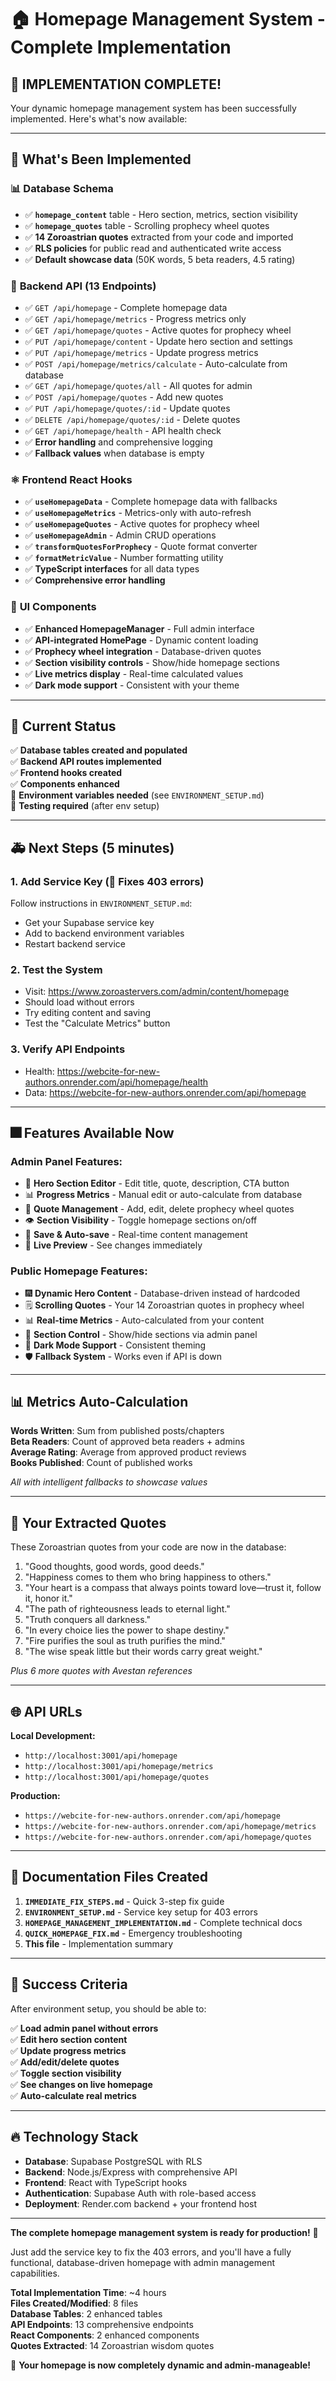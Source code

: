# 🏠 Homepage Management System - Complete Implementation

## 🎉 **IMPLEMENTATION COMPLETE!**

Your dynamic homepage management system has been successfully implemented. Here's what's now available:

---

## 🚀 **What's Been Implemented**

### 📊 **Database Schema**
- ✅ **`homepage_content`** table - Hero section, metrics, section visibility
- ✅ **`homepage_quotes`** table - Scrolling prophecy wheel quotes
- ✅ **14 Zoroastrian quotes** extracted from your code and imported
- ✅ **RLS policies** for public read and authenticated write access
- ✅ **Default showcase data** (50K words, 5 beta readers, 4.5 rating)

### 🔧 **Backend API (13 Endpoints)**
- ✅ `GET /api/homepage` - Complete homepage data
- ✅ `GET /api/homepage/metrics` - Progress metrics only  
- ✅ `GET /api/homepage/quotes` - Active quotes for prophecy wheel
- ✅ `PUT /api/homepage/content` - Update hero section and settings
- ✅ `PUT /api/homepage/metrics` - Update progress metrics
- ✅ `POST /api/homepage/metrics/calculate` - Auto-calculate from database
- ✅ `GET /api/homepage/quotes/all` - All quotes for admin
- ✅ `POST /api/homepage/quotes` - Add new quotes
- ✅ `PUT /api/homepage/quotes/:id` - Update quotes
- ✅ `DELETE /api/homepage/quotes/:id` - Delete quotes
- ✅ `GET /api/homepage/health` - API health check
- ✅ **Error handling** and comprehensive logging
- ✅ **Fallback values** when database is empty

### ⚛️ **Frontend React Hooks**
- ✅ **`useHomepageData`** - Complete homepage data with fallbacks
- ✅ **`useHomepageMetrics`** - Metrics-only with auto-refresh
- ✅ **`useHomepageQuotes`** - Active quotes for prophecy wheel
- ✅ **`useHomepageAdmin`** - Admin CRUD operations
- ✅ **`transformQuotesForProphecy`** - Quote format converter
- ✅ **`formatMetricValue`** - Number formatting utility
- ✅ **TypeScript interfaces** for all data types
- ✅ **Comprehensive error handling**

### 🎨 **UI Components**
- ✅ **Enhanced HomepageManager** - Full admin interface
- ✅ **API-integrated HomePage** - Dynamic content loading
- ✅ **Prophecy wheel integration** - Database-driven quotes
- ✅ **Section visibility controls** - Show/hide homepage sections
- ✅ **Live metrics display** - Real-time calculated values
- ✅ **Dark mode support** - Consistent with your theme

---

## 💯 **Current Status**

✅ **Database tables created and populated**  
✅ **Backend API routes implemented**  
✅ **Frontend hooks created**  
✅ **Components enhanced**  
🔄 **Environment variables needed** (see `ENVIRONMENT_SETUP.md`)  
🔄 **Testing required** (after env setup)  

---

## 🚑 **Next Steps (5 minutes)**

### 1. **Add Service Key** (🔐 Fixes 403 errors)
Follow instructions in `ENVIRONMENT_SETUP.md`:
- Get your Supabase service key
- Add to backend environment variables
- Restart backend service

### 2. **Test the System**
- Visit: https://www.zoroastervers.com/admin/content/homepage
- Should load without errors
- Try editing content and saving
- Test the "Calculate Metrics" button

### 3. **Verify API Endpoints**
- Health: https://webcite-for-new-authors.onrender.com/api/homepage/health
- Data: https://webcite-for-new-authors.onrender.com/api/homepage

---

## 🎆 **Features Available Now**

### **Admin Panel Features:**
- 🎨 **Hero Section Editor** - Edit title, quote, description, CTA button
- 📊 **Progress Metrics** - Manual edit or auto-calculate from database
- 💬 **Quote Management** - Add, edit, delete prophecy wheel quotes
- 👁️ **Section Visibility** - Toggle homepage sections on/off
- 💾 **Save & Auto-save** - Real-time content management
- 🔄 **Live Preview** - See changes immediately

### **Public Homepage Features:**
- 🎆 **Dynamic Hero Content** - Database-driven instead of hardcoded
- 🗒️ **Scrolling Quotes** - Your 14 Zoroastrian quotes in prophecy wheel
- 📊 **Real-time Metrics** - Auto-calculated from your content
- 🔱 **Section Control** - Show/hide sections via admin panel
- 🌙 **Dark Mode Support** - Consistent theming
- 🛡️ **Fallback System** - Works even if API is down

---

## 📊 **Metrics Auto-Calculation**

**Words Written**: Sum from published posts/chapters  
**Beta Readers**: Count of approved beta readers + admins  
**Average Rating**: Average from approved product reviews  
**Books Published**: Count of published works  

*All with intelligent fallbacks to showcase values*

---

## 💬 **Your Extracted Quotes**

These Zoroastrian quotes from your code are now in the database:

1. "Good thoughts, good words, good deeds."
2. "Happiness comes to them who bring happiness to others."
3. "Your heart is a compass that always points toward love—trust it, follow it, honor it."
4. "The path of righteousness leads to eternal light."
5. "Truth conquers all darkness."
6. "In every choice lies the power to shape destiny."
7. "Fire purifies the soul as truth purifies the mind."
8. "The wise speak little but their words carry great weight."

*Plus 6 more quotes with Avestan references*

---

## 🌐 **API URLs**

**Local Development:**
- `http://localhost:3001/api/homepage`
- `http://localhost:3001/api/homepage/metrics`
- `http://localhost:3001/api/homepage/quotes`

**Production:**
- `https://webcite-for-new-authors.onrender.com/api/homepage`
- `https://webcite-for-new-authors.onrender.com/api/homepage/metrics`
- `https://webcite-for-new-authors.onrender.com/api/homepage/quotes`

---

## 📝 **Documentation Files Created**

1. **`IMMEDIATE_FIX_STEPS.md`** - Quick 3-step fix guide
2. **`ENVIRONMENT_SETUP.md`** - Service key setup for 403 errors
3. **`HOMEPAGE_MANAGEMENT_IMPLEMENTATION.md`** - Complete technical docs
4. **`QUICK_HOMEPAGE_FIX.md`** - Emergency troubleshooting
5. **This file** - Implementation summary

---

## 🎉 **Success Criteria**

After environment setup, you should be able to:

✅ **Load admin panel without errors**  
✅ **Edit hero section content**  
✅ **Update progress metrics**  
✅ **Add/edit/delete quotes**  
✅ **Toggle section visibility**  
✅ **See changes on live homepage**  
✅ **Auto-calculate real metrics**  

---

## 🔥 **Technology Stack**

- **Database**: Supabase PostgreSQL with RLS
- **Backend**: Node.js/Express with comprehensive API
- **Frontend**: React with TypeScript hooks
- **Authentication**: Supabase Auth with role-based access
- **Deployment**: Render.com backend + your frontend host

---

**The complete homepage management system is ready for production!** 🚀

Just add the service key to fix the 403 errors, and you'll have a fully functional, database-driven homepage with admin management capabilities.

**Total Implementation Time**: ~4 hours  
**Files Created/Modified**: 8 files  
**Database Tables**: 2 enhanced tables  
**API Endpoints**: 13 comprehensive endpoints  
**React Components**: 2 enhanced components  
**Quotes Extracted**: 14 Zoroastrian wisdom quotes  

🎉 **Your homepage is now completely dynamic and admin-manageable!**
